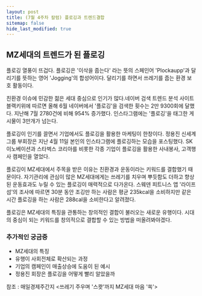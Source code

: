 ```yaml
---
layout: post
title: (7월 4주차 칼럼) 플로깅과 트렌드결합
sitemap: false
hide_last_modified: true
---
```


## MZ세대의 트렌드가 된 플로깅
플로깅 열풍이 뜨겁다. 플로깅은 '이삭을 줍는다' 라는 뜻의 스페인어 'Plockaupp'과 달리기를 뜻하는 영어 'Jogging'의 합성어이다. 달리기를 하면서 쓰레기를 줍는 환경 보호 활동이다. 

친환경 이슈에 민감한 젊은 세대 중심으로 인기가 많다.네이버 검색 트렌드 분석 사이트 블랙키위에 따르면 올해 6월 네이버에서 '플로깅'을 검색한 횟수는 2만 9300회에 달했다. 지난해 7월 2780건에 비해 954% 증가했다. 인스타그램에는 '플로깅'을 태그한 게시물이 3만개가 넘는다.

플로깅이 인기를 끌면서 기업에서도 플로깅을 활용한 마케팅이 한창이다. 정용진 신세계그룹 부회장은 지난 4월 11일 본인의 인스타그램에 플로깅하는 모습을 포스팅했다. SK이노베이션과 스타벅스 코리아를 비롯한 각종 기업이 플로깅을 활용한 사내봉사, 고객행사 캠페인을 열었다.

플로깅이 MZ세대에서 주목을 받은 이유는 친환경과 운동이라는 키워드를 결합했기 때문이다. 자기관리에 관심이 많은 MZ세대에게는 쓰레기를 치우며 뿌듯함도 더하고 향상된 운동효과도 누릴 수 있는 플로깅이 매력적으로 다가온다. 스웨덴 피트니스 앱 '라이프섬'의 조사에 따르면 30분 동안 조깅만 하는 사람은 평균 235kcal을 소비하지만 같은 시간 플로깅을 하는 사람은 288cal을 소비한다고 알려졌다. 

플로깅은 MZ세대의 특징을 관통하는 창의적인 결합이 불러오는 새로운 유행이다. 시대의 중심이 되는 키워드를 창의적으로 결합할 수 있는 방법을 떠올려봐야겠다.

### 추가적인 궁금증
- MZ세대의 특징  
- 유행이 사회전체로 확산되는 과정
- 기업의 캠페인이 매출상승에 도움이 된 예시 
- 정용진 회장은 플로깅을 어떻게 빨리 알았을까

참조 : 매일경제주간지 <쓰레기 주우며 '스쾃'까지 MZ세대 마음 '쏙'> 
